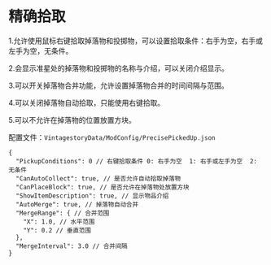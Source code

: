 # 精确拾取

1.允许使用鼠标右键拾取掉落物和投掷物，可以设置拾取条件：右手为空，右手或左手为空，无条件。

2.会显示准星处的掉落物和投掷物的名称与介绍，可以关闭介绍显示。

3.可以开关掉落物合并功能，允许设置掉落物合并的时间间隔与范围。

4.可以关闭掉落物自动拾取，只能使用右键拾取。

5.可以不允许在掉落物的位置放置方块。

配置文件：`VintagestoryData/ModConfig/PrecisePickedUp.json`
```
{
  "PickupConditions": 0 // 右键拾取条件 0: 右手为空  1: 右手或左手为空  2: 无条件
  "CanAutoCollect": true, // 是否允许自动拾取掉落物
  "CanPlaceBlock": true, // 是否允许在掉落物处放置方块
  "ShowItemDescription": true, // 显示物品介绍
  "AutoMerge": true, // 掉落物自动合并
  "MergeRange": { // 合并范围
    "X": 1.0, // 水平范围
    "Y": 0.2 // 垂直范围
  },
  "MergeInterval": 3.0 // 合并间隔
}
```
